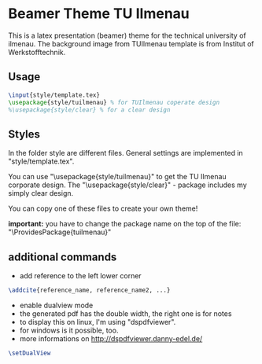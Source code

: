 # Beamer Theme TU Ilmenau
This is a latex presentation (beamer) theme for the technical university of ilmenau.
The background image from TUIlmenau template is from Institut of Werkstofftechnik. 

## Usage
```latex
\input{style/template.tex}
\usepackage{style/tuilmenau} % for TUIlmenau coperate design
%\usepackage{style/clear} % for a clear design
```

## Styles
In the folder style are different files. General settings are implemented in "style/template.tex".

You can use "\usepackage{style/tuilmenau}" to get the TU Ilmenau corporate design. The "\usepackage{style/clear}" - package includes my simply clear design.

You can copy one of these files to create your own theme!

**important:** you have to change the package name on the top of the file: "\ProvidesPackage{tuilmenau}"

## additional commands

* add reference to the left lower corner

```latex
\addcite{reference_name, reference_name2, ...}
```

* enable dualview mode
* the generated pdf has the double width, the right one is for notes
* to display this on linux, I'm using "dspdfviewer".
 * for windows is it possible, too.
 * more informations on http://dspdfviewer.danny-edel.de/

```latex
\setDualView
```
